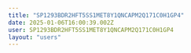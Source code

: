 ```yaml
---
title: "SP1293BDR2HFT5SS1MET8Y1QNCAPM2Q171C0H1GP4"
date: 2025-01-06T16:00:39.002Z
user: SP1293BDR2HFT5SS1MET8Y1QNCAPM2Q171C0H1GP4
layout: "users"
---
```

    
